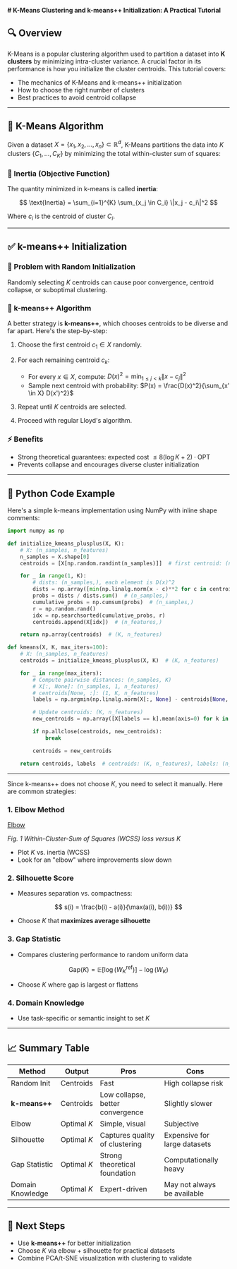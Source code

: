 **# K-Means Clustering and k-means++ Initialization: A Practical Tutorial**

## 🔍 Overview

K-Means is a popular clustering algorithm used to partition a dataset into **K clusters** by minimizing intra-cluster variance. A crucial factor in its performance is how you initialize the cluster centroids. This tutorial covers:


* The mechanics of K-Means and k-means++ initialization
* How to choose the right number of clusters
* Best practices to avoid centroid collapse
---

## 🔧 K-Means Algorithm

Given a dataset $X = \{x_1, x_2, \ldots, x_n\} \subset \mathbb{R}^d$, K-Means partitions the data into $K$ clusters $\{C_1, \ldots, C_K\}$ by minimizing the total within-cluster sum of squares:

### 📌 Inertia (Objective Function)

The quantity minimized in k-means is called **inertia**:

$$
\text{Inertia} = \sum_{i=1}^{K} \sum_{x_j \in C_i} \|x_j - c_i\|^2
$$

Where $c_i$ is the centroid of cluster $C_i$.

---

## ✅ k-means++ Initialization

### 📁 Problem with Random Initialization

Randomly selecting $K$ centroids can cause poor convergence, centroid collapse, or suboptimal clustering.

### 🔎 k-means++ Algorithm

A better strategy is **k-means++**, which chooses centroids to be diverse and far apart. Here's the step-by-step:

1. Choose the first centroid $c_1 \in X$ randomly.
2. For each remaining centroid $c_k$:

   * For every $x \in X$, compute:
     $D(x)^2 = \min_{1 \leq j < k} \|x - c_j\|^2$
   * Sample next centroid with probability:
     $P(x) = \frac{D(x)^2}{\sum_{x' \in X} D(x')^2}$
3. Repeat until $K$ centroids are selected.
4. Proceed with regular Lloyd's algorithm.

### ⚡ Benefits

* Strong theoretical guarantees: expected cost $\leq 8(\log K + 2) \cdot \text{OPT}$
* Prevents collapse and encourages diverse cluster initialization

---

## 🧪 Python Code Example

Here's a simple k-means implementation using NumPy with inline shape comments:

```python
import numpy as np

def initialize_kmeans_plusplus(X, K):
    # X: (n_samples, n_features)
    n_samples = X.shape[0]
    centroids = [X[np.random.randint(n_samples)]]  # first centroid: (n_features,)

    for _ in range(1, K):
        # dists: (n_samples,), each element is D(x)^2
        dists = np.array([min(np.linalg.norm(x - c)**2 for c in centroids) for x in X])
        probs = dists / dists.sum()  # (n_samples,)
        cumulative_probs = np.cumsum(probs)  # (n_samples,)
        r = np.random.rand()
        idx = np.searchsorted(cumulative_probs, r)
        centroids.append(X[idx])  # (n_features,)

    return np.array(centroids)  # (K, n_features)

def kmeans(X, K, max_iters=100):
    # X: (n_samples, n_features)
    centroids = initialize_kmeans_plusplus(X, K)  # (K, n_features)

    for _ in range(max_iters):
        # Compute pairwise distances: (n_samples, K)
        # X[:, None]: (n_samples, 1, n_features)
        # centroids[None, :]: (1, K, n_features)
        labels = np.argmin(np.linalg.norm(X[:, None] - centroids[None, :], axis=2), axis=1)  # (n_samples,)

        # Update centroids: (K, n_features)
        new_centroids = np.array([X[labels == k].mean(axis=0) for k in range(K)])

        if np.allclose(centroids, new_centroids):
            break

        centroids = new_centroids

    return centroids, labels  # centroids: (K, n_features), labels: (n_samples,)
```

---

Since k-means++ does not choose $K$, you need to select it manually. Here are common strategies:

### 1. Elbow Method
[Elbow]("../../images/Elbow-Method.png")

*Fig. 1 Within-Cluster-Sum of Squares (WCSS) loss versus K*

* Plot $K$ vs. inertia (WCSS)
* Look for an "elbow" where improvements slow down

### 2. Silhouette Score

* Measures separation vs. compactness:

$$
s(i) = \frac{b(i) - a(i)}{\max(a(i), b(i))}
$$

* Choose $K$ that **maximizes average silhouette**

### 3. Gap Statistic

* Compares clustering performance to random uniform data

$$
\text{Gap}(K) = \mathbb{E}[\log(W_K^{\text{ref}})] - \log(W_K)
$$

* Choose $K$ where gap is largest or flattens

### 4. Domain Knowledge

* Use task-specific or semantic insight to set $K$

---

## 📈 Summary Table

| Method           | Output      | Pros                             | Cons                         |
| ---------------- | ----------- | -------------------------------- | ---------------------------- |
| Random Init      | Centroids   | Fast                             | High collapse risk           |
| **k-means++**    | Centroids   | Low collapse, better convergence | Slightly slower              |
| Elbow            | Optimal $K$ | Simple, visual                   | Subjective                   |
| Silhouette       | Optimal $K$ | Captures quality of clustering   | Expensive for large datasets |
| Gap Statistic    | Optimal $K$ | Strong theoretical foundation    | Computationally heavy        |
| Domain Knowledge | Optimal $K$ | Expert-driven                    | May not always be available  |

---

## 🚀 Next Steps

* Use **k-means++** for better initialization
* Choose $K$ via elbow + silhouette for practical datasets
* Combine PCA/t-SNE visualization with clustering to validate

